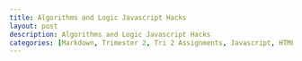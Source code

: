```yaml
---
title: Algorithms and Logic Javascript Hacks
layout: post
description: Algorithms and Logic Javascript Hacks
categories: [Markdown, Trimester 2, Tri 2 Assignments, Javascript, HTML]
---
```


